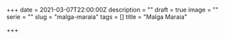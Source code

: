+++
date = 2021-03-07T22:00:00Z
description = ""
draft = true
image = ""
serie = ""
slug = "malga-maraia"
tags = []
title = "Malga Maraia"

+++
